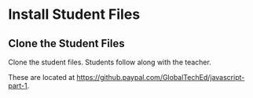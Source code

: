 # Install Student Files

## Clone the Student Files

Clone the student files. Students follow along with the teacher.

These are located at https://github.paypal.com/GlobalTechEd/javascript-part-1.
